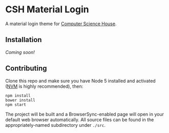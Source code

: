# CSH Material Login
A material login theme for [Computer Science House](http://csh.rit.edu).

Installation
-------------
_Coming soon!_

Contributing
-------------
Clone this repo and make sure you have Node 5 installed and activated ([NVM](https://github.com/creationix/nvm) is highly recommended), then:

```
npm install
bower install
npm start
```

The project will be built and a BrowserSync-enabled page will open in your default web browser automatically. All source files can be found in the appropriately-named subdirectory under `./src`.
